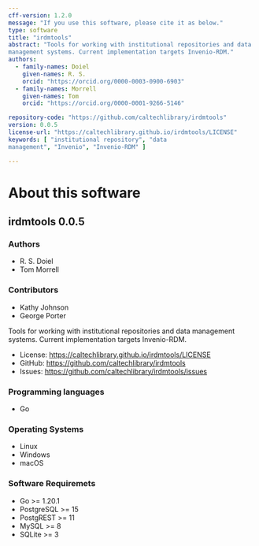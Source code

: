 ```yaml
---
cff-version: 1.2.0
message: "If you use this software, please cite it as below."
type: software
title: "irdmtools"
abstract: "Tools for working with institutional repositories and data
management systems. Current implementation targets Invenio-RDM."
authors:
  - family-names: Doiel
    given-names: R. S.
    orcid: "https://orcid.org/0000-0003-0900-6903"
  - family-names: Morrell
    given-names: Tom
    orcid: "https://orcid.org/0000-0001-9266-5146"

repository-code: "https://github.com/caltechlibrary/irdmtools"
version: 0.0.5
license-url: "https://caltechlibrary.github.io/irdmtools/LICENSE"
keywords: [ "institutional repository", "data
management", "Invenio", "Invenio-RDM" ]

---
```


About this software
===================

## irdmtools 0.0.5

### Authors

- R. S. Doiel
- Tom Morrell

### Contributors

- Kathy Johnson
- George Porter


Tools for working with institutional repositories and data management
systems. Current implementation targets Invenio-RDM.

- License: <https://caltechlibrary.github.io/irdmtools/LICENSE>
- GitHub: <https://github.com/caltechlibrary/irdmtools>
- Issues: <https://github.com/caltechlibrary/irdmtools/issues>


### Programming languages

- Go

### Operating Systems

- Linux
- Windows
- macOS

### Software Requiremets

- Go &gt;= 1.20.1
- PostgreSQL &gt;= 15
- PostgREST &gt;= 11
- MySQL &gt;= 8
- SQLite &gt;= 3
